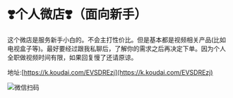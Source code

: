 # ❣️个人微店❣️（面向新手）

这个微店是服务新手小白的。不会主打性价比。但是基本都是视频相关产品\(比如电视盒子等\)。最好要经过跟我私聊后，了解你的需求之后再决定下单。因为个人全职做视频时间有限，如果回复慢了还请原谅。 

地址:[https://k.koudai.com/EVSDREzj](https://k.koudai.com/EVSDREzj)



![&#x5FAE;&#x4FE1;&#x626B;&#x7801;](.gitbook/assets/image%20%281%29.png)

